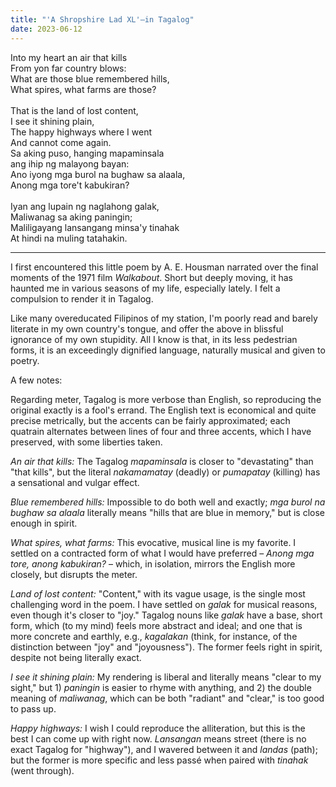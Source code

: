 ```yaml
---
title: "'A Shropshire Lad XL'—in Tagalog"
date: 2023-06-12
---
```


<div class="row">
  <div class="col-md-6 my-4">
    <div>Into my heart an air that kills</div>
    <div>From yon far country blows:</div>
    <div>What are those blue remembered hills,</div>
    <div>What spires, what farms are those?</div>
    <br>
    <div>That is the land of lost content,</div>
    <div>I see it shining plain,</div>
    <div>The happy highways where I went</div>
    <div>And cannot come again.</div>
  </div>
  <div class="col-md-6 my-4">
    <div>Sa aking puso, hanging mapaminsala</div>
    <div>ang ihip ng malayong bayan:</div>
    <div>Ano iyong mga burol na bughaw sa alaala,</div>
    <div>Anong mga tore't kabukiran?</div>
    <br>
    <div>Iyan ang lupain ng naglahong galak,</div>
    <div>Maliwanag sa aking paningin;</div>
    <div>Maliligayang lansangang minsa'y tinahak</div>
    <div>At hindi na muling tatahakin.</div>
  </div>
</div>

***

I first encountered this little poem by A. E. Housman narrated over the final moments of the 1971 film _Walkabout_. Short but deeply moving, it has haunted me in various seasons of my life, especially lately. I felt a compulsion to render it in Tagalog.

Like many overeducated Filipinos of my station, I'm poorly read and barely literate in my own country's tongue, and offer the above in blissful ignorance of my own stupidity. All I know is that, in its less pedestrian forms, it is an exceedingly dignified language, naturally musical and given to poetry.

A few notes:

Regarding meter, Tagalog is more verbose than English, so reproducing the original exactly is a fool's errand. The English text is economical and quite precise metrically, but the accents can be fairly approximated; each quatrain alternates between lines of four and three accents, which I have preserved, with some liberties taken.

_An air that kills:_ The Tagalog _mapaminsala_ is closer to "devastating" than "that kills", but the literal _nakamamatay_ (deadly) or _pumapatay_ (killing) has a sensational and vulgar effect.

_Blue remembered hills:_ Impossible to do both well and exactly; _mga burol na bughaw sa alaala_ literally means "hills that are blue in memory," but is close enough in spirit.

_What spires, what farms:_ This evocative, musical line is my favorite. I settled on a contracted form of what I would have preferred – _Anong mga tore, anong kabukiran?_ – which, in isolation, mirrors the English more closely, but disrupts the meter.

_Land of lost content:_ "Content," with its vague usage, is the single most challenging word in the poem. I have settled on _galak_ for musical reasons, even though it's closer to "joy." Tagalog nouns like _galak_ have a base, short form, which (to my mind) feels more abstract and ideal; and one that is more concrete and earthly, e.g., _kagalakan_ (think, for instance, of the distinction between "joy" and "joyousness"). The former feels right in spirit, despite not being literally exact.

_I see it shining plain:_ My rendering is liberal and literally means "clear to my sight," but 1) _paningin_ is easier to rhyme with anything, and 2) the double meaning of _maliwanag_, which can be both "radiant" and "clear," is too good to pass up.

_Happy highways:_ I wish I could reproduce the alliteration, but this is the best I can come up with right now. _Lansangan_ means street (there is no exact Tagalog for "highway"), and I wavered between it and _landas_ (path); but the former is more specific and less passé when paired with _tinahak_ (went through).
